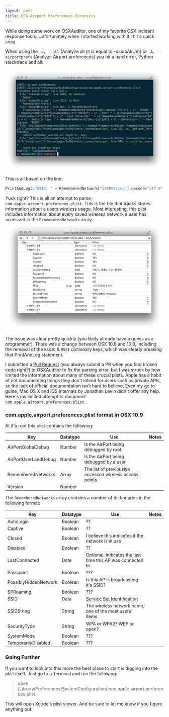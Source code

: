 ```yaml
---
layout: post
title: OSX Airport Preferences Forensics
---
```


While doing some work on OSXAuditor, one of my favorite OSX incident response tools. Unfortunately when I started working with it I hit a quick snag.

When using the ```-a, --all``` (Analyze all (it is equal to -qsidbAkUe)) or ```-A, --airportprefs``` (Analyze Airport preferences) you hit a hard error, Python stacktrace and all:

![](./public/osxauditor-error.png)

This is all based on the line:

```python
PrintAndLog(u"SSID: " + RememberedNetwork["SSIDString"].decode("utf-8") + u" - BSSID: " + RememberedNetwork["CachedScanRecord"]["BSSID"] + u" - RSSI: " + str(RememberedNetwork["CachedScanRecord"]["RSSI"]) + u" - Last connected: " + str(RememberedNetwork["LastConnected"]) + u" - Security type: " + RememberedNetwork["SecurityType"] + u" - Geolocation: " + Geolocation, "INFO")
```

Yuck right? This is all an attempt to parse ```com.apple.airport.preferenes.plist```. This is the file that tracks stores information about a users wireless usage. Most interesting, this plist includes information about every saved wireless network a user has accessed in the ```RememberedNetworks``` array.
![](./public/wireless-plist.png)

The issue was clear pretty quickly (you likely already have a guess as a programmer). There was a change between OSX 10.8 and 10.9, including the removal of the ```BSSID``` & ```RSSI``` dictionary keys, which was clearly breaking that PrintAndLog statement.

I submitted a [Pull Request](https://github.com/jipegit/OSXAuditor/pull/8) (you always submit a PR when you find broken code right?) to OSXAuditor to fix the parsing error, but I was struck by how limited the information about many of these crucial plists. Apple has a habit of not documenting things they don't intend for users such as private APIs, so the lack of official documentation isn't hard to believe. Even my go to guide,  Mac OS X and iOS Internals by Jonathan Levin didn't offer any help. Here's my limited attempt to document ```com.apple.airport.preferences.plist```.

### com.apple.airport.preferences.plist format in OSX 10.9

At it's root this plist contains the following:

| Key | Datatype | Use | Notes |
| --- | -------- | --- | ----- |
| AirPortGlobalDebug | Number | Is the AirPort being debugged by root | |
| AirPortUserLandDebug | Number | Is the AirPort being debugged by a user | |
| RememberedNetworks | Array | The list of previouslya accessed wireless access points | |
| Version | Number | | |

The ```RememberedNetworks``` array contains a number of dictionaries in the following format:

| Key | Datatype | Use | Notes |
| --- | -------- | --- | ----- |
| AutoLogin | Boolean | ?? | |
| Captive | Boolean | ?? | |
| Closed | Boolean | I believe this indicates if the network is in use | |
| Disabled | Boolean | ?? | |
| LastConnected | Date | Optional: Indicates the last time this AP was connected to | |
| Passpoint | Boolean | ??? | |
| PossiblyHiddenNetwork | Boolean | Is this AP is broadcasting it's SSID? | |
| SPRoaming | Boolean | ??? | |
| SSID | Data | [Service Set Identification](http://en.wikipedia.org/wiki/Service_set_(802.11_network)) | |
| SSIDString | String | The wireless network name, one of the most useful items | |
| SecurityType | String | WPA or WPA2? WEP or open? | |
| SystemMode | Boolean | ??? | |
| TemporarilyDisabled | Boolean | ??? | |

### Going Further
If you want to look into this more the best place to start is digging into the plist itself. Just go to a Terminal and run the following:

> open /Library/Preferences/SystemConfiguration/com.apple.airport.preferences.plist

This will open Xcode's plist viewer. And be sure to let me know if you figure anything out.
